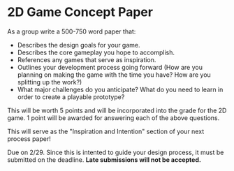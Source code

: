 # 2D Game Concept Paper

As a group write a 500-750 word paper that:

- Describes the design goals for your game.
- Describes the core gameplay you hope to accomplish.
- References any games that serve as inspiration.
- Outlines your development process going forward (How are you planning on making the game with the time you have? How are you splitting up the work?)
- What major challenges do you anticipate? What do you need to learn in order to create a playable prototype?

This will be worth 5 points and will be incorporated into the grade for the 2D game. 1 point will be awarded for answering each of the above questions.

This will serve as the "Inspiration and Intention" section of your next process paper!

Due on 2/29. Since this is intented to guide your design process, it must be submitted on the deadline. **Late submissions will not be accepted.**